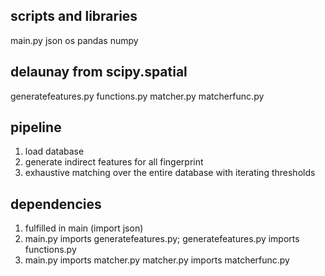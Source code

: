 ## scripts and libraries
main.py
json
os
pandas
numpy
## delaunay from scipy.spatial
generatefeatures.py
functions.py
matcher.py
matcherfunc.py

## pipeline
1. load database
2. generate indirect features for all fingerprint
3. exhaustive matching over the entire database with iterating thresholds

## dependencies
1. fulfilled in main (import json)
2. main.py imports generatefeatures.py; generatefeatures.py imports functions.py
3. main.py imports matcher.py
   matcher.py imports matcherfunc.py